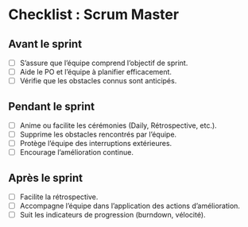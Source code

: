 # Checklist : Scrum Master  

## Avant le sprint  
- [ ] S’assure que l’équipe comprend l’objectif de sprint.  
- [ ] Aide le PO et l’équipe à planifier efficacement.  
- [ ] Vérifie que les obstacles connus sont anticipés.  

## Pendant le sprint  
- [ ] Anime ou facilite les cérémonies (Daily, Rétrospective, etc.).  
- [ ] Supprime les obstacles rencontrés par l’équipe.  
- [ ] Protège l’équipe des interruptions extérieures.  
- [ ] Encourage l’amélioration continue.  

## Après le sprint  
- [ ] Facilite la rétrospective.  
- [ ] Accompagne l’équipe dans l’application des actions d’amélioration.  
- [ ] Suit les indicateurs de progression (burndown, vélocité).  
